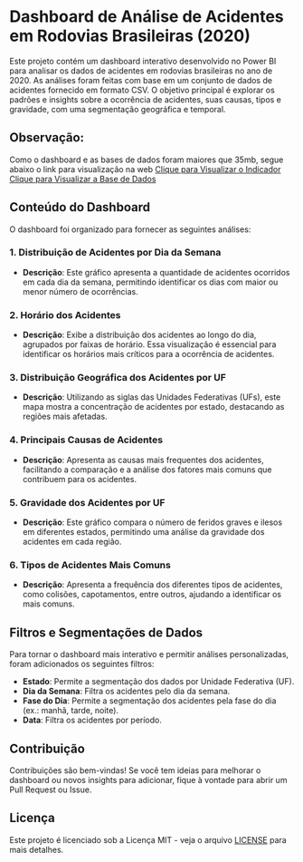# Dashboard de Análise de Acidentes em Rodovias Brasileiras (2020)

Este projeto contém um dashboard interativo desenvolvido no Power BI para analisar os dados de acidentes em rodovias brasileiras no ano de 2020. As análises foram feitas com base em um conjunto de dados de acidentes fornecido em formato CSV. O objetivo principal é explorar os padrões e insights sobre a ocorrência de acidentes, suas causas, tipos e gravidade, com uma segmentação geográfica e temporal.

## Observação:

Como o dashboard e as bases de dados foram maiores que 35mb, segue abaixo o link para visualização na web
[Clique para Visualizar o Indicador](https://app.powerbi.com/view?r=eyJrIjoiYTFkOGI4MjctNzVmZC00ZTlmLThiZmEtZmMwYjBhZGI0MzI4IiwidCI6IjQ2NTYxYzMxLTEzNGEtNDQyNS04NDg5LTUxNjQyODg0NTg5YyJ9)
[Clique para Visualizar a Base de Dados](https://www.kaggle.com/datasets/equeiroz/acidentes-rodovias-federais-brasil-jan07-a-jul19)


## Conteúdo do Dashboard

O dashboard foi organizado para fornecer as seguintes análises:

### 1. Distribuição de Acidentes por Dia da Semana
- **Descrição**: Este gráfico apresenta a quantidade de acidentes ocorridos em cada dia da semana, permitindo identificar os dias com maior ou menor número de ocorrências.

### 2. Horário dos Acidentes
- **Descrição**: Exibe a distribuição dos acidentes ao longo do dia, agrupados por faixas de horário. Essa visualização é essencial para identificar os horários mais críticos para a ocorrência de acidentes.

### 3. Distribuição Geográfica dos Acidentes por UF
- **Descrição**: Utilizando as siglas das Unidades Federativas (UFs), este mapa mostra a concentração de acidentes por estado, destacando as regiões mais afetadas.

### 4. Principais Causas de Acidentes
- **Descrição**: Apresenta as causas mais frequentes dos acidentes, facilitando a comparação e a análise dos fatores mais comuns que contribuem para os acidentes.

### 5. Gravidade dos Acidentes por UF
- **Descrição**: Este gráfico compara o número de feridos graves e ilesos em diferentes estados, permitindo uma análise da gravidade dos acidentes em cada região.

### 6. Tipos de Acidentes Mais Comuns
- **Descrição**: Apresenta a frequência dos diferentes tipos de acidentes, como colisões, capotamentos, entre outros, ajudando a identificar os mais comuns.

## Filtros e Segmentações de Dados

Para tornar o dashboard mais interativo e permitir análises personalizadas, foram adicionados os seguintes filtros:

- **Estado**: Permite a segmentação dos dados por Unidade Federativa (UF).
- **Dia da Semana**: Filtra os acidentes pelo dia da semana.
- **Fase do Dia**: Permite a segmentação dos acidentes pela fase do dia (ex.: manhã, tarde, noite).
- **Data**: Filtra os acidentes por período.

## Contribuição

Contribuições são bem-vindas! Se você tem ideias para melhorar o dashboard ou novos insights para adicionar, fique à vontade para abrir um Pull Request ou Issue.

## Licença

Este projeto é licenciado sob a Licença MIT - veja o arquivo [LICENSE](LICENSE) para mais detalhes.

